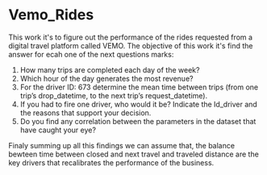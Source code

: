 # Vemo_Rides
This work it's to figure out the performance of the rides requested from a digital  travel platform called VEMO.
The objective of this work it's find the answer for ecah one of the next questions marks:
1)  How many trips are completed each day of the week?
2)  Which hour of the day generates the most revenue?
3)  For the driver ID: 673 determine the mean time between trips (from one trip’s drop_datetime, to the next trip’s request_datetime).
4)  If you had to fire one driver, who would it be? Indicate the Id_driver and the reasons that support your decision.
5)  Do you find any correlation between the parameters in the dataset that have caught
your eye?

Finaly summing up all this findings we can assume that, the  balance bewteen time between closed and next travel  and traveled distance are the key drivers that recalibrates the performance of the business. 
